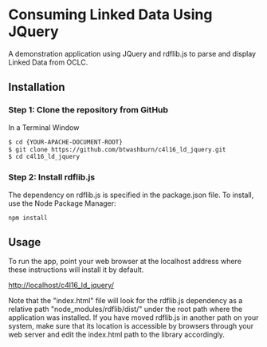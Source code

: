 # Consuming Linked Data Using JQuery

A demonstration application using JQuery and rdflib.js to parse and display Linked Data from OCLC. 

## Installation

### Step 1: Clone the repository from GitHub

In a Terminal Window

```bash
$ cd {YOUR-APACHE-DOCUMENT-ROOT}
$ git clone https://github.com/btwashburn/c4l16_ld_jquery.git
$ cd c4l16_ld_jquery
```
### Step 2: Install rdflib.js

The dependency on rdflib.js is specified in the package.json file.  To install, use the Node Package Manager:

```npm install```

## Usage

To run the app, point your web browser at the localhost address where these instructions will install it by default. 

[http://localhost/c4l16_ld_jquery/](http://localhost/c4l16_ld_jquery/)

Note that the "index.html" file will look for the rdflib.js dependency as a relative path "node_modules/rdflib/dist/" under the root path where the application was installed.  If you have moved rdflib.js in another path on your system, make sure that its location is accessible by browsers through your web server and edit the index.html path to the library accordingly.
